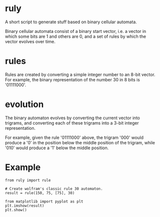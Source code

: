 # ruly
A short script to generate stuff based on binary cellular automata.

Binary cellular automata consist of a binary start vector, i.e. a vector in
which some bits are 1 and others are 0, and a set of rules by which the
vector evolves over time.

# rules

Rules are created by converting a simple integer number to an 8-bit vector.
For example, the binary representation of the number 30 in 8 bits is
'01111000'.

# evolution

The binary automaton evolves by converting the current vector into trigrams,
and converting each of these trigrams into a 3-bit integer representation.

For example, given the rule '01111000' above, the trigram '000' would produce
a '0' in the position below the middle position of the trigram, while
'010' would produce a '1' below the middle position.

# Example

```
from ruly import rule

# Create wolfram's classic rule 30 automaton.
result = rule(150, 75, [75], 30)

from matplotlib import pyplot as plt
plt.imshow(result)
plt.show()
```
